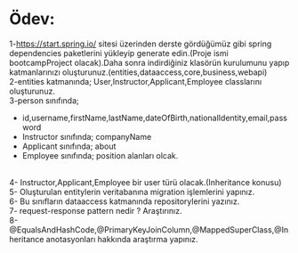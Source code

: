 # Ödev: 
1-https://start.spring.io/ sitesi üzerinden derste gördüğümüz gibi spring dependencies paketlerini yükleyip generate edin.(Proje ismi bootcampProject olacak).Daha sonra indirdiğiniz klasörün kurulumunu yapıp katmanlarınızı oluşturunuz.(entities,dataaccess,core,business,webapi)<br>
2-entities katmanında; User,Instructor,Applicant,Employee classlarını oluşturunuz.<br>
3-person sınıfında; 
- id,username,firstName,lastName,dateOfBirth,nationalIdentity,email,password 
- Instructor sınıfında; companyName 
- Applicant sınıfında; about
- Employee sınıfında; position alanları olcak.<br> <br>

4- Instructor,Applicant,Employee bir user türü olacak.(Inheritance konusu)<br>
5- Oluşturulan entitylerin veritabanına migration işlemlerini yapınız.<br>
6- Bu sınıfların dataaccess katmanında repositorylerini yazınız.<br>
7- request-response pattern nedir ? Araştırınız.<br>
8- @EqualsAndHashCode,@PrimaryKeyJoinColumn,@MappedSuperClass,@Inheritance anotasyonları hakkında araştırma yapınız.<br>

